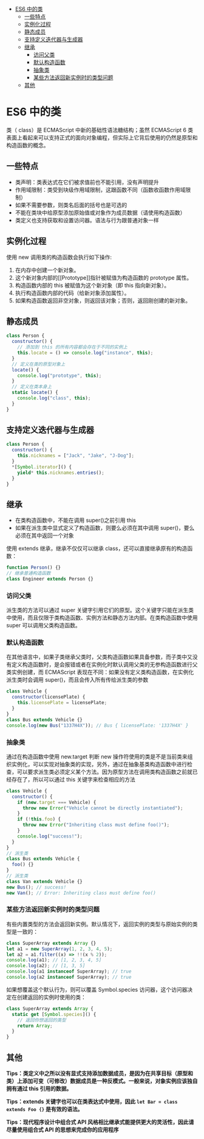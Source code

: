 <!-- START doctoc generated TOC please keep comment here to allow auto update -->
<!-- DON'T EDIT THIS SECTION, INSTEAD RE-RUN doctoc TO UPDATE -->

- [ES6 中的类](#es6-%E4%B8%AD%E7%9A%84%E7%B1%BB)
  - [一些特点](#%E4%B8%80%E4%BA%9B%E7%89%B9%E7%82%B9)
  - [实例化过程](#%E5%AE%9E%E4%BE%8B%E5%8C%96%E8%BF%87%E7%A8%8B)
  - [静态成员](#%E9%9D%99%E6%80%81%E6%88%90%E5%91%98)
  - [支持定义迭代器与生成器](#%E6%94%AF%E6%8C%81%E5%AE%9A%E4%B9%89%E8%BF%AD%E4%BB%A3%E5%99%A8%E4%B8%8E%E7%94%9F%E6%88%90%E5%99%A8)
  - [继承](#%E7%BB%A7%E6%89%BF)
    - [访问父类](#%E8%AE%BF%E9%97%AE%E7%88%B6%E7%B1%BB)
    - [默认构造函数](#%E9%BB%98%E8%AE%A4%E6%9E%84%E9%80%A0%E5%87%BD%E6%95%B0)
    - [抽象类](#%E6%8A%BD%E8%B1%A1%E7%B1%BB)
    - [某些方法返回新实例时的类型问题](#%E6%9F%90%E4%BA%9B%E6%96%B9%E6%B3%95%E8%BF%94%E5%9B%9E%E6%96%B0%E5%AE%9E%E4%BE%8B%E6%97%B6%E7%9A%84%E7%B1%BB%E5%9E%8B%E9%97%AE%E9%A2%98)
  - [其他](#%E5%85%B6%E4%BB%96)

<!-- END doctoc generated TOC please keep comment here to allow auto update -->

# ES6 中的类

类（ class）是 ECMAScript 中新的基础性语法糖结构；虽然 ECMAScript 6 类表面上看起来可以支持正式的面向对象编程，但实际上它背后使用的仍然是原型和构造函数的概念。

## 一些特点

- 类声明：类表达式在它们被求值前也不能引用，没有声明提升
- 作用域限制：类受到块级作用域限制，这跟函数不同（函数收函数作用域限制）
- 如果不需要参数，则类名后面的括号也是可选的
- 不能在类块中给原型添加原始值或对象作为成员数据（请使用构造函数）
- 类定义也支持获取和设置访问器。语法与行为跟普通对象一样

## 实例化过程

使用 new 调用类的构造函数会执行如下操作:

1. 在内存中创建一个新对象。
2. 这个新对象内部的[[Prototype]]指针被赋值为构造函数的 prototype 属性。
3. 构造函数内部的 this 被赋值为这个新对象（即 this 指向新对象）。
4. 执行构造函数内部的代码（给新对象添加属性）。
5. 如果构造函数返回非空对象，则返回该对象；否则，返回刚创建的新对象。

## 静态成员

```js
class Person {
  constructor() {
    // 添加到 this 的所有内容都会存在于不同的实例上
    this.locate = () => console.log("instance", this);
  }
  // 定义在类的原型对象上
  locate() {
    console.log("prototype", this);
  }
  // 定义在类本身上
  static locate() {
    console.log("class", this);
  }
}
```

## 支持定义迭代器与生成器

```js
class Person {
  constructor() {
    this.nicknames = ["Jack", "Jake", "J-Dog"];
  }
  *[Symbol.iterator]() {
    yield* this.nicknames.entries();
  }
}
```

## 继承

- 在类构造函数中，不能在调用 super()之前引用 this
- 如果在派生类中显式定义了构造函数，则要么必须在其中调用 super()，要么必须在其中返回一个对象

使用 extends 继承，继承不仅仅可以继承 class，还可以直接继承原有的构造函数：

```js
function Person() {}
// 继承普通构造函数
class Engineer extends Person {}
```

### 访问父类

派生类的方法可以通过 super 关键字引用它们的原型。这个关键字只能在派生类中使用，而且仅限于类构造函数、实例方法和静态方法内部。在类构造函数中使用 super 可以调用父类构造函数。

### 默认构造函数

在其他语言中，如果子类继承父类时，父类构造函数如果具备参数，而子类中又没有定义构造函数时，是会报错或者在实例化时默认调用父类的无参构造函数进行父类实例创建，而 ECMAScript 表现在不同：如果没有定义类构造函数，在实例化派生类时会调用 super()，而且会传入所有传给派生类的参数

```js
class Vehicle {
  constructor(licensePlate) {
    this.licensePlate = licensePlate;
  }
}
class Bus extends Vehicle {}
console.log(new Bus("1337H4X")); // Bus { licensePlate: '1337H4X' }
```

### 抽象类

通过在构造函数中使用 new.target 判断 new 操作符使用的类是不是当前类来组织实例化，可以实现对抽象类的实现，另外，通过在抽象基类构造函数中进行检查，可以要求派生类必须定义某个方法。因为原型方法在调用类构造函数之前就已经存在了，所以可以通过 this 关键字来检查相应的方法

```js
class Vehicle {
  constructor() {
    if (new.target === Vehicle) {
      throw new Error("Vehicle cannot be directly instantiated");
    }
    if (!this.foo) {
      throw new Error("Inheriting class must define foo()");
    }
    console.log("success!");
  }
}
// 派生类
class Bus extends Vehicle {
  foo() {}
}
// 派生类
class Van extends Vehicle {}
new Bus(); // success!
new Van(); // Error: Inheriting class must define foo()
```

### 某些方法返回新实例时的类型问题

有些内置类型的方法会返回新实例。默认情况下，返回实例的类型与原始实例的类型是一致的：

```js
class SuperArray extends Array {}
let a1 = new SuperArray(1, 2, 3, 4, 5);
let a2 = a1.filter((x) => !!(x % 2));
console.log(a1); // [1, 2, 3, 4, 5]
console.log(a2); // [1, 3, 5]
console.log(a1 instanceof SuperArray); // true
console.log(a2 instanceof SuperArray); // true
```

如果想覆盖这个默认行为，则可以覆盖 Symbol.species 访问器，这个访问器决定在创建返回的实例时使用的类：

```js
class SuperArray extends Array {
  static get [Symbol.species]() {
    // 返回你想返回的类型
    return Array;
  }
}
```

## 其他

**Tips：类定义中之所以没有显式支持添加数据成员，是因为在共享目标（原型和类）上添加可变（可修改）数据成员是一种反模式。一般来说，对象实例应该独自拥有通过 this 引用的数据。**

**Tips：extends 关键字也可以在类表达式中使用，因此 `let Bar = class extends Foo {}` 是有效的语法。**

**Tips：现代程序设计中组合式 API 风格相比继承式能提供更大的灵活性，因此请尽量使用组合式 API 的思想来完成你的应用程序**
